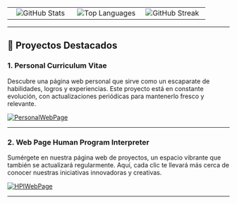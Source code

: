 <div align="center">
  <table>
    <tr>
      <td align="center" valign="top" width="33%">
        <img src="https://github-readme-stats.vercel.app/api?username=molxeuz&show_icons=true&hide_title=true&count_private=true&theme=radical" alt="GitHub Stats"/>
      </td>
      <td align="center" valign="top" width="33%">
        <img src="https://github-readme-stats.vercel.app/api/top-langs/?username=molxeuz&layout=compact&theme=radical" alt="Top Languages"/>
      </td>
      <td align="center" valign="top" width="33%">
        <img src="https://github-readme-streak-stats.herokuapp.com/?user=molxeuz&theme=radical" alt="GitHub Streak"/>
      </td>
    </tr>
  </table>
</div>

---

## 🧾 Proyectos Destacados

### 1. **Personal Curriculum Vitae**
Descubre una página web personal que sirve como un escaparate de habilidades, logros y experiencias. Este proyecto está en constante evolución, con actualizaciones periódicas para mantenerlo fresco y relevante.

[![PersonalWebPage](https://img.shields.io/badge/GitHub-PersonalWebPage-blue?style=flat&logo=github)](https://github.com/molxeuz/PersonalCurriculumVitae)

---

### 2. **Web Page Human Program Interpreter**
Sumérgete en nuestra página web de proyectos, un espacio vibrante que también se actualizará regularmente. Aquí, cada clic te llevará más cerca de conocer nuestras iniciativas innovadoras y creativas.

[![HPIWebPage](https://img.shields.io/badge/GitHub-HPIWebPage-red?style=flat&logo=github)](https://molxeuz.github.io/WebPage_HumanProgramInterpreter/)

---
